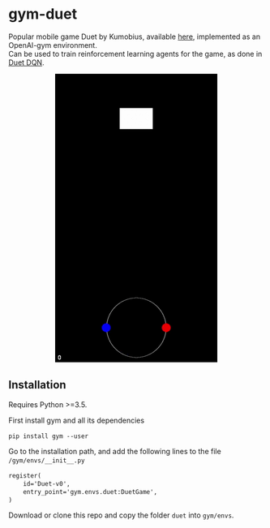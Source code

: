 # gym-duet
Popular mobile game Duet by Kumobius, available [here](https://www.duetgame.com/), implemented as an OpenAI-gym environment.  
Can be used to train reinforcement learning agents for the game, as done in [Duet DQN](https://github.com/josefmal/duet-DQN).

<center><img src='assets/duet.gif'></center>

## Installation

Requires Python >=3.5.

First install gym and all its dependencies
```
pip install gym --user
```
Go to the installation path, and add the following lines to the file ```/gym/envs/__init__.py```
```
register(
   	id='Duet-v0',
   	entry_point='gym.envs.duet:DuetGame',
)
```

Download or clone this repo and copy the folder ```duet``` into ```gym/envs```.

